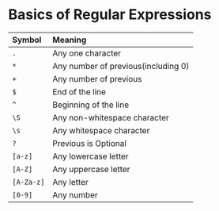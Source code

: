 # Basics of Regular Expressions
| Symbol     | Meaning                             |
| :---       | :---                                |
| `.`        | Any one character                   |
| `*`        | Any number of previous(including 0) |
| `+`        | Any number of previous              |
| `$`        | End of the line                     |
| `^`        | Beginning of the line               |
| `\S`       | Any non-whitespace character        |
| `\s`       | Any whitespace character            |
| `?`        | Previous is Optional                |
| `[a-z]`    | Any lowercase letter                |
| `[A-Z]`    | Any uppercase letter                |
| `[A-Za-z]` | Any letter                          |
| `[0-9]`    | Any number                          |

